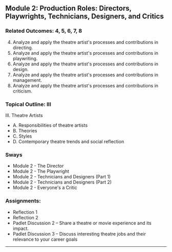 ## Module 2: Production Roles: Directors, Playwrights, Technicians, Designers, and Critics 

### Related Outcomes: 4, 5, 6, 7, 8 
4. Analyze and apply the theatre artist's processes and contributions in directing. 
5. Analyze and apply the theatre artist's processes and contributions in playwriting. 
6. Analyze and apply the theatre artist's processes and contributions in design. 
7. Analyze and apply the theatre artist's processes and contributions in management. 
8. Analyze and apply the theatre artist's processes and contributions in criticism. 

### Topical Outline: III 
III. Theatre Artists 
   - A. Responsibilities of theatre artists 
   - B. Theories 
   - C. Styles 
   - D. Contemporary theatre trends and social reflection 

### Sways
- Module 2 - The Director
- Module 2 - The Playwright
- Module 2 - Technicians and Designers (Part 1)
- Module 2 - Technicians and Designers (Part 2)
- Module 2 - Everyone's a Critic

### Assignments:
- Reflection 1
- Reflection 2
- Padlet Discussion 2 – Share a theatre or movie experience and its impact.
- Padlet Discussion 3 – Discuss interesting theatre jobs and their relevance to your career goals

---
